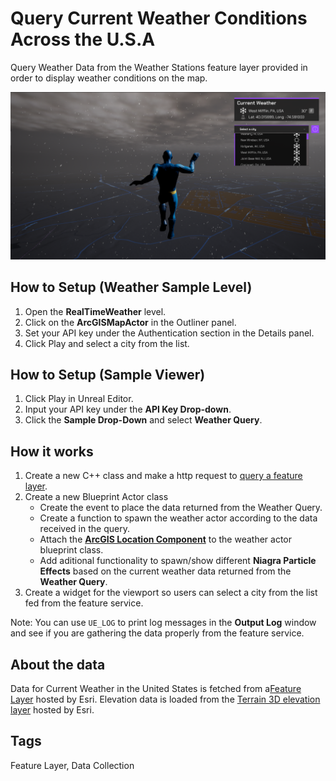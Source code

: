 # Query Current Weather Conditions Across the U.S.A

Query Weather Data from the Weather Stations feature layer provided in order to display weather conditions on the map.

![Image of Weather Sample](Weather.png)

## How to Setup (Weather Sample Level)

1. Open the **RealTimeWeather** level.
2. Click on the **ArcGISMapActor** in the Outliner panel.
3. Set your API key under the Authentication section in the Details panel.
4. Click Play and select a city from the list.

## How to Setup (Sample Viewer)

1. Click Play in Unreal Editor.
2. Input your API key under the **API Key Drop-down**.
3. Click the **Sample Drop-Down** and select **Weather Query**.

## How it works

1. Create a new C++ class and make a http request to [query a feature layer](https://developers.arcgis.com/rest/services-reference/enterprise/query-feature-service-.htm). 
2. Create a new Blueprint Actor class
   - Create the event to place the data returned from the Weather Query.
   - Create a function to spawn the weather actor according to the data received in the query.
   - Attach the [**ArcGIS Location Component**](https://developers.arcgis.com/unreal-engine/maps/location-component/) to the weather actor blueprint class.
   - Add aditional functionality to spawn/show different **Niagra Particle Effects** based on the current weather data returned from the **Weather Query**.
3. Create a widget for the viewport so users can select a city from the list fed from the feature service.

Note: You can use `UE_LOG` to print log messages in the **Output Log** window and see if you are gathering the data properly from the feature service.

## About the data

Data for Current Weather in the United States is fetched from a[Feature Layer](https://services9.arcgis.com/RHVPKKiFTONKtxq3/ArcGIS/rest/services/NOAA_METAR_current_wind_speed_direction_v1/FeatureServer/0//query?where=COUNTRY+LIKE+%27%25United+States+of+America%27+AND+WEATHER+NOT+IN(%27No+significant+weather+present+at+this+time.%27%2C+%27Automated+observation+with+no+human+augmentation%3B+there+may+or+may+not+be+significant+weather+present+at+this+time.%27)&outFields=*&f=pgeojson) hosted by Esri.
Elevation data is loaded from the [Terrain 3D elevation layer](https://www.arcgis.com/home/item.html?id=7029fb60158543ad845c7e1527af11e4) hosted by Esri.

## Tags

Feature Layer, Data Collection